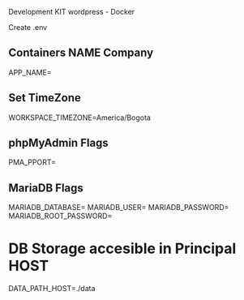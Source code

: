 Development KIT wordpress - Docker

Create .env

## Containers NAME Company

APP_NAME=

## Set TimeZone

WORKSPACE_TIMEZONE=America/Bogota

## phpMyAdmin Flags

PMA_PPORT=

## MariaDB Flags

MARIADB_DATABASE=
MARIADB_USER=
MARIADB_PASSWORD=
MARIADB_ROOT_PASSWORD=

# DB Storage accesible in Principal HOST

DATA_PATH_HOST=./data
